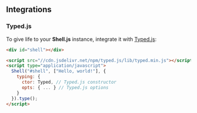 ## Integrations

### Typed.js

To give life to your **Shell.js** instance, integrate it with [Typed.js](https://github.com/mattboldt/typed.js/):

```html
<div id="shell"></div>

<script src="//cdn.jsdelivr.net/npm/typed.js/lib/typed.min.js"></script>
<script type="application/javascript">
  Shell("#shell", ["Hello, world!"], {
    typing: {
      ctor: Typed, // Typed.js constructor
      opts: { ... } // Typed.js options
    }
  }).type();
</script>
```
